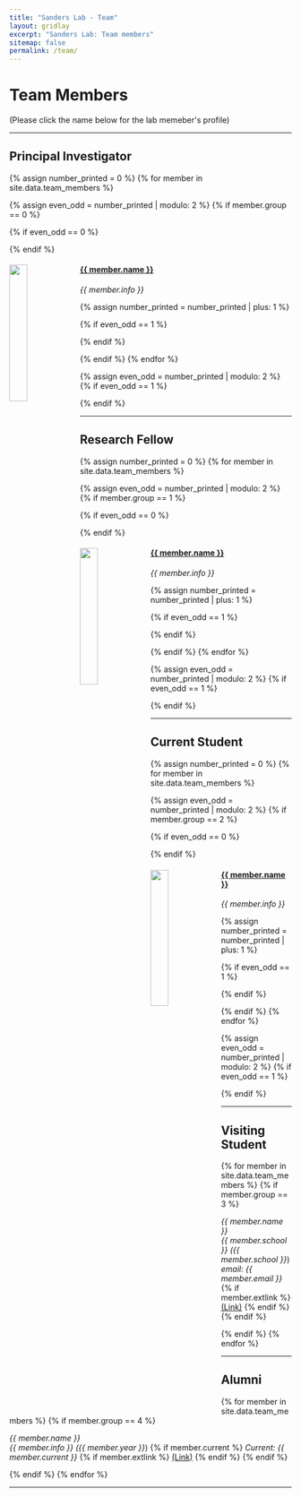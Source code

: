 ```yaml
---
title: "Sanders Lab - Team"
layout: gridlay
excerpt: "Sanders Lab: Team members"
sitemap: false
permalink: /team/
---
```


# Team Members
(Please click the name below for the lab memeber's profile)


---

## Principal Investigator
{% assign number_printed = 0 %}
{% for member in site.data.team_members %}

{% assign even_odd = number_printed | modulo: 2 %}
{% if member.group == 0 %}

{% if even_odd == 0 %}
<div class="row">
{% endif %}

<div class="col-sm-6 clearfix">
  <img src="{{ site.url }}{{ site.baseurl }}/images/teampic/{{ member.photo }}" class="img-responsive" width="25%" style="float: left" />
  <h4><a href="{{ member.url }}" class="off">{{ member.name }}</a></h4>
  <i>{{ member.info }}</i>
</div>

{% assign number_printed = number_printed | plus: 1 %}

{% if even_odd == 1 %}
</div>
{% endif %}

{% endif %}
{% endfor %}

{% assign even_odd = number_printed | modulo: 2 %}
{% if even_odd == 1 %}
</div>
{% endif %}

---

## Research Fellow
{% assign number_printed = 0 %}
{% for member in site.data.team_members %}

{% assign even_odd = number_printed | modulo: 2 %}
{% if member.group == 1 %}

{% if even_odd == 0 %}
<div class="row">
{% endif %}

<div class="col-sm-6 clearfix">
  <img src="{{ site.url }}{{ site.baseurl }}/images/teampic/{{ member.photo }}" class="img-responsive" width="25%" style="float: left" />
  <h4><a href="{{ member.url }}" class="off">{{ member.name }}</a></h4>
  <i>{{ member.info }}</i>
</div>

{% assign number_printed = number_printed | plus: 1 %}

{% if even_odd == 1 %}
</div>
{% endif %}

{% endif %}
{% endfor %}

{% assign even_odd = number_printed | modulo: 2 %}
{% if even_odd == 1 %}
</div>
{% endif %}

---

## Current Student
{% assign number_printed = 0 %}
{% for member in site.data.team_members %}

{% assign even_odd = number_printed | modulo: 2 %}
{% if member.group == 2 %}

{% if even_odd == 0 %}
<div class="row">
{% endif %}

<div class="col-sm-6 clearfix">
  <img src="{{ site.url }}{{ site.baseurl }}/images/teampic/{{ member.photo }}" class="img-responsive" width="25%" style="float: left" />
  <h4><a href="{{ member.url }}" class="off">{{ member.name }}</a></h4>
  <i>{{ member.info }}</i>
</div>

{% assign number_printed = number_printed | plus: 1 %}

{% if even_odd == 1 %}
</div>
{% endif %}

{% endif %}
{% endfor %}

{% assign even_odd = number_printed | modulo: 2 %}
{% if even_odd == 1 %}
</div>
{% endif %}

---

## Visiting Student
{% for member in site.data.team_members %}
{% if member.group == 3 %}

<i class="alumni1">{{ member.name }}</i><br>
<i class="alumni2">{{ member.school }} ({{ member.school }}</i>)
<i class="alumni2">email: {{ member.email }}</i> {% if member.extlink %} <a class="alumni2" style="padding-left: 0px;" href="{{ member.extlink }}">(Link)</a>
{% endif %}
{% endif %}

{% endif %}
{% endfor %}

---

## Alumni

{% for member in site.data.team_members %}
{% if member.group == 4 %}

<i class="alumni1">{{ member.name }}</i><br>
<i class="alumni2">{{ member.info }} ({{ member.year }}</i>) {% if member.current %} 
<i class="alumni2">Current: {{ member.current }}</i> {% if member.extlink %} <a class="alumni2" style="padding-left: 0px;" href="{{ member.extlink }}">(Link)</a>
{% endif %}
{% endif %}

{% endif %}
{% endfor %}



---







